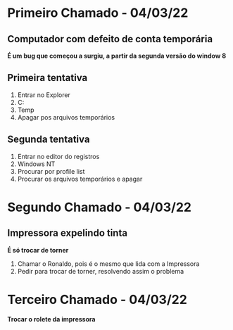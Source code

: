 # Primeiro Chamado - 04/03/22

## Computador com defeito de conta temporária

**É um bug que começou a surgiu, a partir da segunda versão do window 8**

## Primeira tentativa

1. Entrar no Explorer
2. C:
3. Temp
4. Apagar pos arquivos temporários

## Segunda tentativa

1. Entrar no editor do registros
2. Windows NT
3. Procurar por profile list
4. Procurar os arquivos temporários e apagar

# Segundo Chamado - 04/03/22

## Impressora expelindo tinta

**É só trocar de torner**

1. Chamar o Ronaldo, pois é o mesmo que lida com a Impressora
2. Pedir para trocar de torner, resolvendo assim o problema

# Terceiro Chamado - 04/03/22

**Trocar o rolete da impressora**
